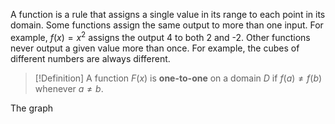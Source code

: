 A function is a rule that assigns a single value in its range to each point in its domain. Some functions assign the same output to more than one input. For example, $f(x)=x^2$ assigns the output 4 to both 2 and -2. Other functions never output a given value more than once. For example, the cubes of different numbers are always different.
>[!Definition]
>A function $F(x)$ is **one-to-one** on a domain $D$ if $f(a)\ne f(b)$ whenever $a\ne b$.

The graph